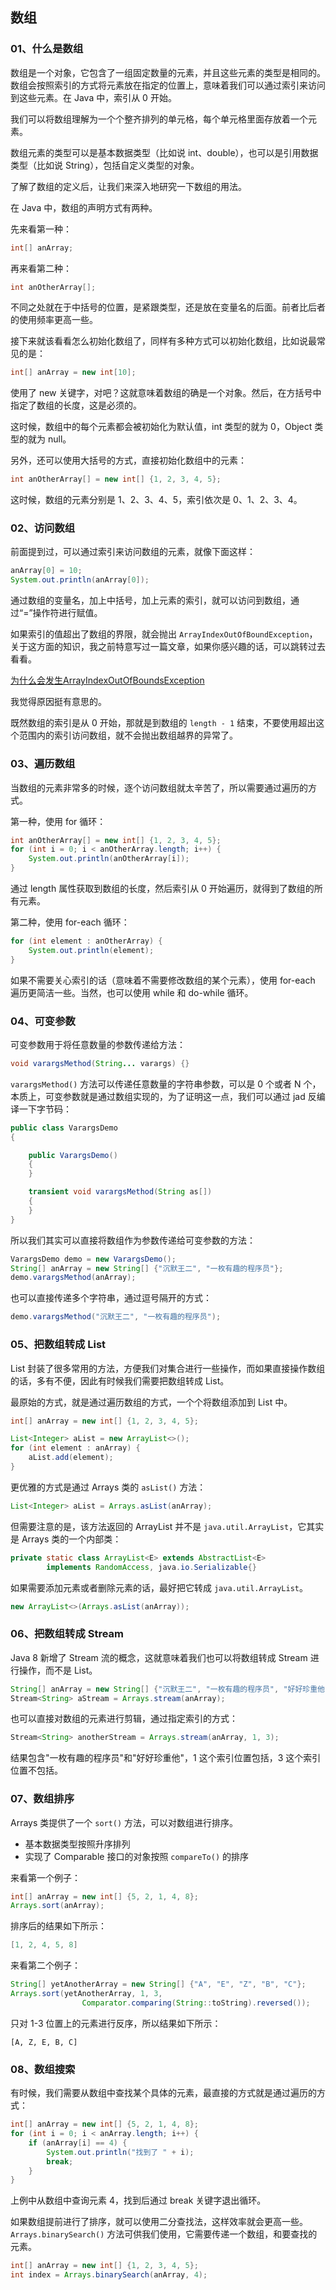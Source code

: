 ## 数组

### 01、什么是数组

数组是一个对象，它包含了一组固定数量的元素，并且这些元素的类型是相同的。数组会按照索引的方式将元素放在指定的位置上，意味着我们可以通过索引来访问到这些元素。在 Java 中，索引从 0 开始。

我们可以将数组理解为一个个整齐排列的单元格，每个单元格里面存放着一个元素。

数组元素的类型可以是基本数据类型（比如说 int、double），也可以是引用数据类型（比如说 String），包括自定义类型的对象。

了解了数组的定义后，让我们来深入地研究一下数组的用法。

在 Java 中，数组的声明方式有两种。

先来看第一种：

```java
int[] anArray;
```

再来看第二种：

```java
int anOtherArray[];
```

不同之处就在于中括号的位置，是紧跟类型，还是放在变量名的后面。前者比后者的使用频率更高一些。

接下来就该看看怎么初始化数组了，同样有多种方式可以初始化数组，比如说最常见的是：

```java
int[] anArray = new int[10];
```

使用了 new 关键字，对吧？这就意味着数组的确是一个对象。然后，在方括号中指定了数组的长度，这是必须的。

这时候，数组中的每个元素都会被初始化为默认值，int 类型的就为 0，Object 类型的就为 null。

另外，还可以使用大括号的方式，直接初始化数组中的元素：

```java
int anOtherArray[] = new int[] {1, 2, 3, 4, 5};
```

这时候，数组的元素分别是 1、2、3、4、5，索引依次是 0、1、2、3、4。

### 02、访问数组

前面提到过，可以通过索引来访问数组的元素，就像下面这样：

```java
anArray[0] = 10;
System.out.println(anArray[0]);
```

通过数组的变量名，加上中括号，加上元素的索引，就可以访问到数组，通过“=”操作符进行赋值。

如果索引的值超出了数组的界限，就会抛出 `ArrayIndexOutOfBoundException`，关于这方面的知识，我之前特意写过一篇文章，如果你感兴趣的话，可以跳转过去看看。

[为什么会发生ArrayIndexOutOfBoundsException](https://mp.weixin.qq.com/s/TRyVTQqMGmqs4lmHtsgRuw)

我觉得原因挺有意思的。

既然数组的索引是从 0 开始，那就是到数组的 `length - 1` 结束，不要使用超出这个范围内的索引访问数组，就不会抛出数组越界的异常了。 

### 03、遍历数组

当数组的元素非常多的时候，逐个访问数组就太辛苦了，所以需要通过遍历的方式。

第一种，使用 for 循环：

```java
int anOtherArray[] = new int[] {1, 2, 3, 4, 5};
for (int i = 0; i < anOtherArray.length; i++) {
    System.out.println(anOtherArray[i]);
}
```

通过 length 属性获取到数组的长度，然后索引从 0 开始遍历，就得到了数组的所有元素。

第二种，使用 for-each 循环：

```java
for (int element : anOtherArray) {
    System.out.println(element);
}
```

如果不需要关心索引的话（意味着不需要修改数组的某个元素），使用 for-each 遍历更简洁一些。当然，也可以使用 while 和 do-while 循环。

### 04、可变参数

可变参数用于将任意数量的参数传递给方法：

```java
void varargsMethod(String... varargs) {}
```

`varargsMethod()` 方法可以传递任意数量的字符串参数，可以是 0 个或者 N 个，本质上，可变参数就是通过数组实现的，为了证明这一点，我们可以通过 jad 反编译一下字节码：

```java
public class VarargsDemo
{

    public VarargsDemo()
    {
    }

    transient void varargsMethod(String as[])
    {
    }
}
```

所以我们其实可以直接将数组作为参数传递给可变参数的方法：

```java
VarargsDemo demo = new VarargsDemo();
String[] anArray = new String[] {"沉默王二", "一枚有趣的程序员"};
demo.varargsMethod(anArray);
```

也可以直接传递多个字符串，通过逗号隔开的方式：

```java
demo.varargsMethod("沉默王二", "一枚有趣的程序员");
```

### 05、把数组转成 List

List 封装了很多常用的方法，方便我们对集合进行一些操作，而如果直接操作数组的话，多有不便，因此有时候我们需要把数组转成 List。

最原始的方式，就是通过遍历数组的方式，一个个将数组添加到 List 中。

```java
int[] anArray = new int[] {1, 2, 3, 4, 5};

List<Integer> aList = new ArrayList<>();
for (int element : anArray) {
    aList.add(element);
}
```

更优雅的方式是通过 Arrays 类的 `asList()` 方法：

```java
List<Integer> aList = Arrays.asList(anArray);
```

但需要注意的是，该方法返回的 ArrayList 并不是 `java.util.ArrayList`，它其实是  Arrays 类的一个内部类：

```java
private static class ArrayList<E> extends AbstractList<E>
        implements RandomAccess, java.io.Serializable{}
```

如果需要添加元素或者删除元素的话，最好把它转成 `java.util.ArrayList`。

```java
new ArrayList<>(Arrays.asList(anArray));
```

### 06、把数组转成 Stream

Java 8 新增了 Stream 流的概念，这就意味着我们也可以将数组转成 Stream 进行操作，而不是 List。

```java
String[] anArray = new String[] {"沉默王二", "一枚有趣的程序员", "好好珍重他"};
Stream<String> aStream = Arrays.stream(anArray);
```

也可以直接对数组的元素进行剪辑，通过指定索引的方式：

```java
Stream<String> anotherStream = Arrays.stream(anArray, 1, 3);
```

结果包含"一枚有趣的程序员"和"好好珍重他"，1 这个索引位置包括，3 这个索引位置不包括。

### 07、数组排序

Arrays 类提供了一个 `sort()` 方法，可以对数组进行排序。

- 基本数据类型按照升序排列
- 实现了 Comparable 接口的对象按照 `compareTo()` 的排序

来看第一个例子：

```java
int[] anArray = new int[] {5, 2, 1, 4, 8};
Arrays.sort(anArray);
```

排序后的结果如下所示：

```java
[1, 2, 4, 5, 8]
```

来看第二个例子：

```java
String[] yetAnotherArray = new String[] {"A", "E", "Z", "B", "C"};
Arrays.sort(yetAnotherArray, 1, 3,
                Comparator.comparing(String::toString).reversed());
```

只对 1-3 位置上的元素进行反序，所以结果如下所示：

```
[A, Z, E, B, C]
```

### 08、数组搜索

有时候，我们需要从数组中查找某个具体的元素，最直接的方式就是通过遍历的方式：

```java
int[] anArray = new int[] {5, 2, 1, 4, 8};
for (int i = 0; i < anArray.length; i++) {
    if (anArray[i] == 4) {
        System.out.println("找到了 " + i);
        break;
    }
}
```

上例中从数组中查询元素 4，找到后通过 break 关键字退出循环。

如果数组提前进行了排序，就可以使用二分查找法，这样效率就会更高一些。`Arrays.binarySearch()` 方法可供我们使用，它需要传递一个数组，和要查找的元素。

```java
int[] anArray = new int[] {1, 2, 3, 4, 5};
int index = Arrays.binarySearch(anArray, 4);
```